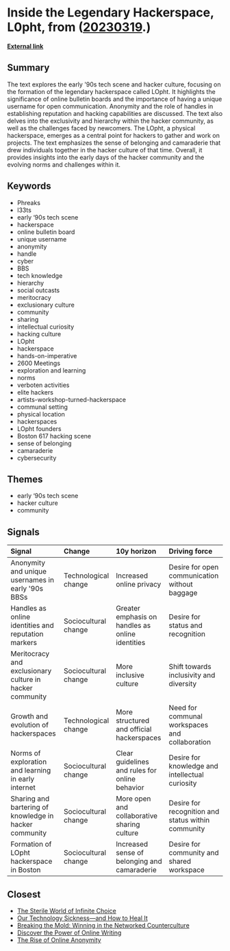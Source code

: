 # __Inside the Legendary Hackerspace, L0pht__, from ([20230319](https://kghosh.substack.com/p/20230319).)

__[External link](https://cyberscoop.com/boston-l0pht-hackers-tech-scene/)__



## Summary

The text explores the early '90s tech scene and hacker culture, focusing on the formation of the legendary hackerspace called LOpht. It highlights the significance of online bulletin boards and the importance of having a unique username for open communication. Anonymity and the role of handles in establishing reputation and hacking capabilities are discussed. The text also delves into the exclusivity and hierarchy within the hacker community, as well as the challenges faced by newcomers. The LOpht, a physical hackerspace, emerges as a central point for hackers to gather and work on projects. The text emphasizes the sense of belonging and camaraderie that drew individuals together in the hacker culture of that time. Overall, it provides insights into the early days of the hacker community and the evolving norms and challenges within it.

## Keywords

* Phreaks
* l33ts
* early ‘90s tech scene
* hackerspace
* online bulletin board
* unique username
* anonymity
* handle
* cyber
* BBS
* tech knowledge
* hierarchy
* social outcasts
* meritocracy
* exclusionary culture
* community
* sharing
* intellectual curiosity
* hacking culture
* LOpht
* hackerspace
* hands-on-imperative
* 2600 Meetings
* exploration and learning
* norms
* verboten activities
* elite hackers
* artists-workshop-turned-hackerspace
* communal setting
* physical location
* hackerspaces
* LOpht founders
* Boston 617 hacking scene
* sense of belonging
* camaraderie
* cybersecurity

## Themes

* early ‘90s tech scene
* hacker culture
* community

## Signals

| Signal                                                   | Change               | 10y horizon                                      | Driving force                                      |
|:---------------------------------------------------------|:---------------------|:-------------------------------------------------|:---------------------------------------------------|
| Anonymity and unique usernames in early '90s BBSs        | Technological change | Increased online privacy                         | Desire for open communication without baggage      |
| Handles as online identities and reputation markers      | Sociocultural change | Greater emphasis on handles as online identities | Desire for status and recognition                  |
| Meritocracy and exclusionary culture in hacker community | Sociocultural change | More inclusive culture                           | Shift towards inclusivity and diversity            |
| Growth and evolution of hackerspaces                     | Technological change | More structured and official hackerspaces        | Need for communal workspaces and collaboration     |
| Norms of exploration and learning in early internet      | Sociocultural change | Clear guidelines and rules for online behavior   | Desire for knowledge and intellectual curiosity    |
| Sharing and bartering of knowledge in hacker community   | Sociocultural change | More open and collaborative sharing culture      | Desire for recognition and status within community |
| Formation of LOpht hackerspace in Boston                 | Sociocultural change | Increased sense of belonging and camaraderie     | Desire for community and shared workspace          |

## Closest

* [The Sterile World of Infinite Choice](7b316ebe449187b79e519a8c6d12a2cd)
* [Our Technology Sickness—and How to Heal It](c1bb890337ef382bfaa5720c9fd05134)
* [Breaking the Mold: Winning in the Networked Counterculture](e5f4b1b4319694169f1551be43a837c9)
* [Discover the Power of Online Writing](46b4e8c6a339d8aca69fb892aae8f981)
* [The Rise of Online Anonymity](52a829c92d96543f396d37b44440c475)
